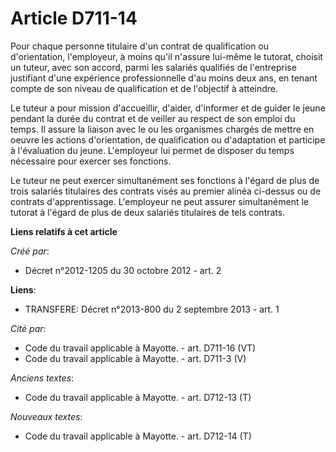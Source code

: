 # Article D711-14

Pour chaque personne titulaire d'un contrat de qualification ou d'orientation, l'employeur, à moins qu'il n'assure lui-même
le tutorat, choisit un tuteur, avec son accord, parmi les salariés qualifiés de l'entreprise justifiant d'une expérience
professionnelle d'au moins deux ans, en tenant compte de son niveau de qualification et de l'objectif à atteindre.

Le tuteur a pour mission d'accueillir, d'aider, d'informer et de guider le jeune pendant la durée du contrat et de veiller au
respect de son emploi du temps. Il assure la liaison avec le ou les organismes chargés de mettre en oeuvre les actions
d'orientation, de qualification ou d'adaptation et participe à l'évaluation du jeune. L'employeur lui permet de disposer du
temps nécessaire pour exercer ses fonctions.

Le tuteur ne peut exercer simultanément ses fonctions à l'égard de plus de trois salariés titulaires des contrats visés au
premier alinéa ci-dessus ou de contrats d'apprentissage. L'employeur ne peut assurer simultanément le tutorat à l'égard de
plus de deux salariés titulaires de tels contrats.

**Liens relatifs à cet article**

_Créé par_:

  - Décret n°2012-1205 du 30 octobre 2012 - art. 2

**Liens**:

  - TRANSFERE: Décret n°2013-800 du 2 septembre 2013 - art. 1

_Cité par_:

  - Code du travail applicable à Mayotte. - art. D711-16 (VT)
  - Code du travail applicable à Mayotte. - art. D711-3 (V)

_Anciens textes_:

  - Code du travail applicable à Mayotte. - art. D712-13 (T)

_Nouveaux textes_:

  - Code du travail applicable à Mayotte. - art. D712-14 (T)
